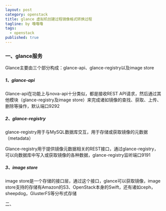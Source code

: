 ```yaml
---
layout: post
category: openstack
title: glance 虚拟机创建过程镜像格式转换过程
tagline: by 噜噜噜
tags: 
  - openstack
published: true
---
```




<!--more-->

### 一、glance服务

Glance主要由三个部分构成：glance-api、glance-registry以及image store

##### 1、glance-api

Glance-api在功能上与nova-api十分类似，都是接收REST API请求，然后通过其他模块（glance-registry及image store）来完成诸如镜像的查找、获取、上传、删除等操作，默认端口9292

##### 2、glance-registry

glance-registry用于与MySQL数据库交互，用于存储或获取镜像的元数据（metadata）

Glance-registry用于提供镜像元数据相关的REST接口，通过glance-registry，可以向数据库中写入或获取镜像的各种数据，glance-registry监听端口9191

##### 3、image store

image store是一个存储的接口层，通过这个接口，glance可以获取镜像，image store支持的存储有Amazon的S3、OpenStack本身的Swift，还有诸如ceph，sheepdog，GlusterFS等分布式存储

二、